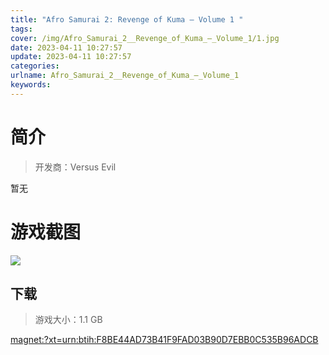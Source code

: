 ```yaml
---
title: "Afro Samurai 2: Revenge of Kuma – Volume 1 "
tags: 
cover: /img/Afro_Samurai_2__Revenge_of_Kuma_–_Volume_1/1.jpg
date: 2023-04-11 10:27:57
update: 2023-04-11 10:27:57
categories: 
urlname: Afro_Samurai_2__Revenge_of_Kuma_–_Volume_1
keywords: 
---
```

# 简介

> 开发商：Versus Evil

暂无

# 游戏截图

![](/img/Afro_Samurai_2__Revenge_of_Kuma_–_Volume_1/2.jpg)


## 下载

> 游戏大小：1.1 GB

[magnet:?xt=urn:btih:F8BE44AD73B41F9FAD03B90D7EBB0C535B96ADCB](magnet:?xt=urn:btih:F8BE44AD73B41F9FAD03B90D7EBB0C535B96ADCB)